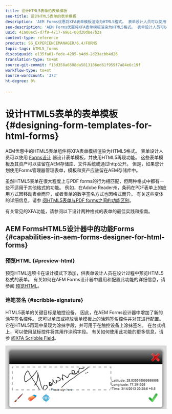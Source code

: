 ```yaml
---
title: 设计HTML5表单的表单模板
seo-title: 设计HTML5表单的表单模板
description: 'AEM Forms优惠将XFA表单模板渲染为HTML5格式。 表单设计人员可以使用设计人员设计表单模板，并使用HTML5再现功能。 '
seo-description: 'AEM Forms优惠将XFA表单模板渲染为HTML5格式。 表单设计人员可以使用设计人员设计表单模板，并使用HTML5再现功能。 '
uuid: 41a00ec5-d7f9-4717-a961-00d20d8e7b2a
content-type: reference
products: SG_EXPERIENCEMANAGER/6.4/FORMS
topic-tags: hTML5_forms
discoiquuid: e135fa01-fede-4285-b4dd-2d23acbb4d26
translation-type: tm+mt
source-git-commit: f13d358a6508da5813186ed61f959f7a84e6c19f
workflow-type: tm+mt
source-wordcount: '373'
ht-degree: 0%

---
```



# 设计HTML5表单的表单模板 {#designing-form-templates-for-html-forms}

AEM优惠中的HTML5表单组件将XFA表单模板渲染为HTML5格式。 表单设计人员可以使用 [Forms设计](https://www.adobe.com/go/learn_aemforms_designer_63) 器设计表单模板，并使用HTML5再现功能。 这些表单模板及其资产可以驻留在AEM存储库、文件系统或通过http公开。 但是，如果您计划使用Forms管理器管理表单，模板和资产应驻留在AEM存储库中。

虽然HTML5表单在很大程度上与PDF forms的行为相匹配，但两种格式中都有一些不适用于其他格式的功能。 例如，在Adobe Reader州，条码在PDF表单上的应用方式因移动表单而异，或者表单的数字签名方式也因格式而异。 有关这些变体的详细信息，请参 [阅HTML5表单与PDF forms之间的功能区别](/help/forms/using/feature-differentiation-html5-forms-pdf-forms.md)。

有关常见的XFA功能，请参阅以下设计两种格式的表单的最佳实践和指南。

## AEM FormsHTML5设计器中的功能Forms {#capabilities-in-aem-forms-designer-for-html-forms}

### 预览HTML {#preview-html}

预览HTML选项卡在设计模式下添加，供表单设计人员在设计过程中预览HTML5格式的表单。 有关如何在AEM Forms设计器中启用和配置此功能的详细信息，请参阅 [预览HTML](/help/forms/using/preview-xdp-forms-html.md)。

### 连笔签名 {#scribble-signature}

HTML5表单的关键目标是触控设备。 因此，在AEM Forms设计器中增加了新的涂写签名控件。 您可以单击或拖放表单模板上的涂鸦签名控件并对其进行配置。 它在HTML5再现中呈现为涂抹字段，并可用于在触控设备上涂抹签名。 在台式机上，可以使用鼠标控件将其用作涂鸦字段。 有关如何使用此功能的更多信息，请参 [阅XFA Scribble Field](/help/forms/using/scribble-signature.md)。

![4](assets/4.png)
